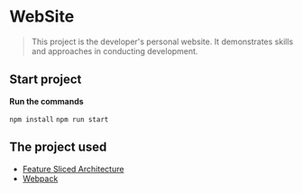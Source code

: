 # WebSite

> This project is the developer's personal website. It demonstrates skills and approaches in conducting development.

## Start project

**Run the commands**

``npm install``
``npm run start``

## The project used
- [Feature Sliced Architecture](https://feature-sliced.design/)
- [Webpack](https://webpack.js.org/)
